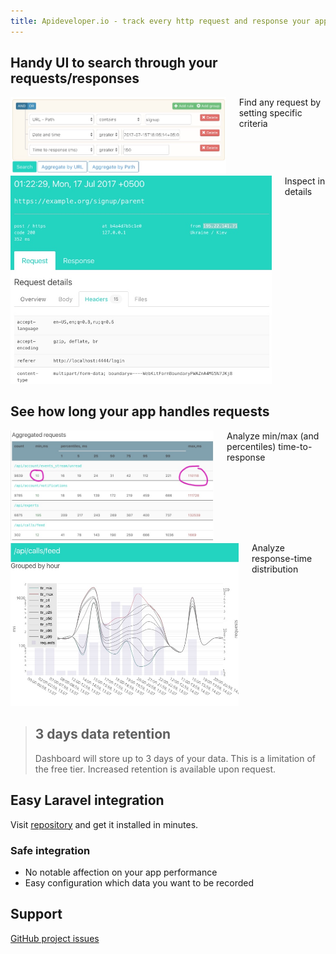 ```yaml
---
title: Apideveloper.io - track every http request and response your app handles
---
```

            
## Handy UI to search through your requests/responses 

<div class="columns">
  <div class="column has-text-centered">
    <img src="/resources/screen01.jpg" class="is-fullwidth bordered">
    
  </div>
  <div class="column">
    Find any request by setting specific criteria
  </div>
</div>

<div class="columns">
  <div class="column has-text-centered">
    <img src="/resources/screen02.jpg" class="is-fullwidth bordered">
  </div>
  <div class="column">    
    Inspect in details
  </div>
</div>



## See how long your app handles requests

<div class="columns">
  <div class="column has-text-centered">
    <img src="/resources/screen03.jpg" class="is-fullwidth bordered">
  </div>
  <div class="column">
    Analyze min/max (and percentiles) time-to-response
  </div>
</div>

<div class="columns">
  <div class="column has-text-centered">
    <img src="/resources/screen04.jpg" class="is-fullwidth bordered">
  </div>
  <div class="column">
    Analyze response-time distribution 
  </div>
</div>

<blockquote class="is-warning">
<h2>3 days data retention</h2>

Dashboard will store up to 3 days of your data. This is a limitation of the free tier. 
Increased retention is available upon request.
</blockquote>

## Easy Laravel integration

Visit [repository](https://github.com/lezhnev74/apideveloperio-laravel) and get it installed in minutes.

### Safe integration

* No notable affection on your app performance
* Easy configuration which data you want to be recorded

## Support

[GitHub project issues](https://github.com/lezhnev74/apideveloper.io/issues)


